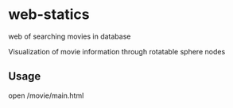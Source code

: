 # web-statics
web of searching movies in database

Visualization of movie information through rotatable sphere nodes
## Usage
open /movie/main.html

